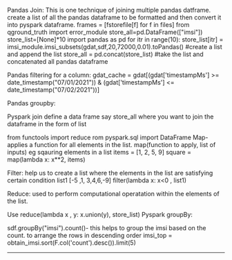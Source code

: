 Pandas Join:
This is one technique of joining multiple pandas datframe.
create a list of all the pandas dataframe to be formatted
and then convert it into pyspark dataframe.
frames = [fstorefile[f] for  f in files]
 from qground_truth import error_module
store_all=pd.DataFrame(["imsi"])
store_list=[None]*10
import pandas as pd
for itr in range(10):
    store_list[itr] = imsi_module.imsi_subsets(gdat,sdf,20,72000,0.01).toPandas() #create a list and append the list
store_all = pd.concat(store_list) #take  the list and concatenated all pandas dataframe

Pandas filtering for a column:
gdat_cache = gdat[(gdat['timestampMs'] >= date_timestamp("07/01/2021")) & (gdat['timestampMs'] <= date_timestamp("07/02/2021"))]

Pandas groupby:




Pyspark join
define a data frame say store_all where you want to join the dataframe  in the form of list

from functools import reduce
rom pyspark.sql import DataFrame
Map-applies a function for all elements in the list.
map(function to apply, list of inputs)
eg sqauring elements in a list
items = [1, 2, 5, 9]
square = map(lambda x:  x**2, items)


Filter: help us to create a list where the elements in the list are satisfying certain condition
list1 [-5 ,1, 3,4,6,-9]
filter(lambda x: x<0 , list1)

Reduce: used to perform computational operatation  within the elements of the list.

Use reduce(lambda x , y: x.union(y), store_list)
Pyspark groupBy:

sdf.groupBy("imsi").count()- this helps to  group the imsi based on the count.
to arrange the rows in descending order
imsi_top = obtain_imsi.sort(F.col('count').desc()).limit(5)
______________________
